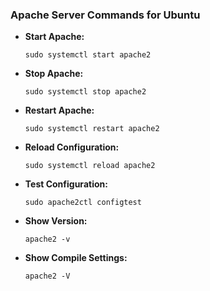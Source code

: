 ### Apache Server Commands for Ubuntu

- **Start Apache:**
  ```shell
  sudo systemctl start apache2
  ```
- **Stop Apache:**
  ```shell
  sudo systemctl stop apache2
  ```
- **Restart Apache:**
  ```shell
  sudo systemctl restart apache2
  ```
- **Reload Configuration:**
  ```shell
  sudo systemctl reload apache2
  ```
- **Test Configuration:**
  ```shell
  sudo apache2ctl configtest
  ```
- **Show Version:**
  ```shell
  apache2 -v
  ```
- **Show Compile Settings:**
  ```shell
  apache2 -V
  ```
